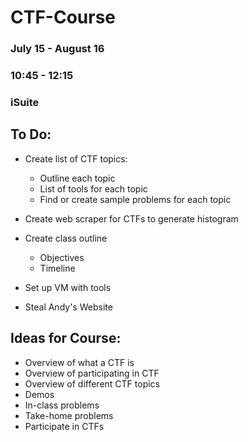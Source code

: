 # CTF-Course

### July 15 - August 16
### 10:45 - 12:15
### iSuite

## To Do:
* Create list of CTF topics:
  * Outline each topic
  * List of tools for each topic
  * Find or create sample problems for each topic

* Create web scraper for CTFs to generate histogram

* Create class outline
  * Objectives
  * Timeline
  
* Set up VM with tools

* Steal Andy's Website

## Ideas for Course:
* Overview of what a CTF is
* Overview of participating in CTF
* Overview of different CTF topics
* Demos
* In-class problems
* Take-home problems
* Participate in CTFs
